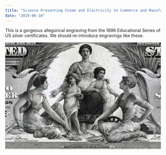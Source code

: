```yaml
---
title: "Science Presenting Steam and Electricity to Commerce and Manufacture"
date: "2019-06-10"
---
```


This is a gorgeous allegorical engraving from the 1896 Educational Series of US silver certificates. We should re-introduce engravings like these.

[![](./images/science-presenting-steam-and-electricity-to-commerce-and-manufacture.jpg)](./images/science-presenting-steam-and-electricity-to-commerce-and-manufacture.jpg)
